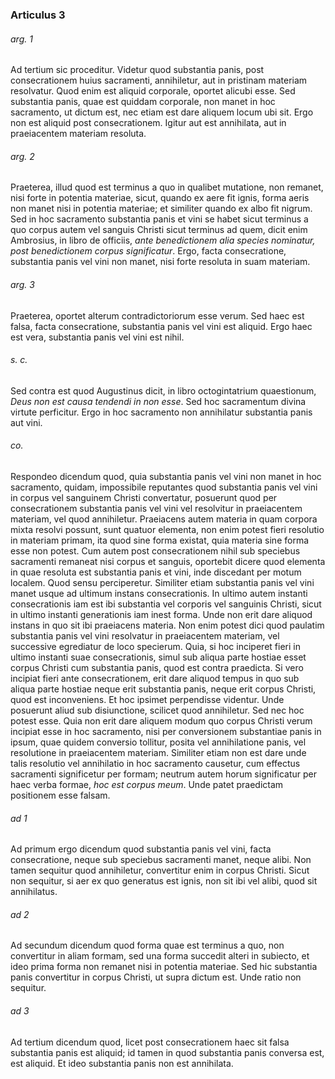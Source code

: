 ### Articulus 3

###### arg. 1
Ad tertium sic proceditur. Videtur quod substantia panis, post consecrationem huius sacramenti, annihiletur, aut in pristinam materiam resolvatur. Quod enim est aliquid corporale, oportet alicubi esse. Sed substantia panis, quae est quiddam corporale, non manet in hoc sacramento, ut dictum est, nec etiam est dare aliquem locum ubi sit. Ergo non est aliquid post consecrationem. Igitur aut est annihilata, aut in praeiacentem materiam resoluta.

###### arg. 2
Praeterea, illud quod est terminus a quo in qualibet mutatione, non remanet, nisi forte in potentia materiae, sicut, quando ex aere fit ignis, forma aeris non manet nisi in potentia materiae; et similiter quando ex albo fit nigrum. Sed in hoc sacramento substantia panis et vini se habet sicut terminus a quo corpus autem vel sanguis Christi sicut terminus ad quem, dicit enim Ambrosius, in libro de officiis, *ante benedictionem alia species nominatur, post benedictionem corpus significatur*. Ergo, facta consecratione, substantia panis vel vini non manet, nisi forte resoluta in suam materiam.

###### arg. 3
Praeterea, oportet alterum contradictoriorum esse verum. Sed haec est falsa, facta consecratione, substantia panis vel vini est aliquid. Ergo haec est vera, substantia panis vel vini est nihil.

###### s. c.
Sed contra est quod Augustinus dicit, in libro octogintatrium quaestionum, *Deus non est causa tendendi in non esse*. Sed hoc sacramentum divina virtute perficitur. Ergo in hoc sacramento non annihilatur substantia panis aut vini.

###### co.
Respondeo dicendum quod, quia substantia panis vel vini non manet in hoc sacramento, quidam, impossibile reputantes quod substantia panis vel vini in corpus vel sanguinem Christi convertatur, posuerunt quod per consecrationem substantia panis vel vini vel resolvitur in praeiacentem materiam, vel quod annihiletur. Praeiacens autem materia in quam corpora mixta resolvi possunt, sunt quatuor elementa, non enim potest fieri resolutio in materiam primam, ita quod sine forma existat, quia materia sine forma esse non potest. Cum autem post consecrationem nihil sub speciebus sacramenti remaneat nisi corpus et sanguis, oportebit dicere quod elementa in quae resoluta est substantia panis et vini, inde discedant per motum localem. Quod sensu perciperetur. Similiter etiam substantia panis vel vini manet usque ad ultimum instans consecrationis. In ultimo autem instanti consecrationis iam est ibi substantia vel corporis vel sanguinis Christi, sicut in ultimo instanti generationis iam inest forma. Unde non erit dare aliquod instans in quo sit ibi praeiacens materia. Non enim potest dici quod paulatim substantia panis vel vini resolvatur in praeiacentem materiam, vel successive egrediatur de loco specierum. Quia, si hoc inciperet fieri in ultimo instanti suae consecrationis, simul sub aliqua parte hostiae esset corpus Christi cum substantia panis, quod est contra praedicta. Si vero incipiat fieri ante consecrationem, erit dare aliquod tempus in quo sub aliqua parte hostiae neque erit substantia panis, neque erit corpus Christi, quod est inconveniens. Et hoc ipsimet perpendisse videntur. Unde posuerunt aliud sub disiunctione, scilicet quod annihiletur. Sed nec hoc potest esse. Quia non erit dare aliquem modum quo corpus Christi verum incipiat esse in hoc sacramento, nisi per conversionem substantiae panis in ipsum, quae quidem conversio tollitur, posita vel annihilatione panis, vel resolutione in praeiacentem materiam. Similiter etiam non est dare unde talis resolutio vel annihilatio in hoc sacramento causetur, cum effectus sacramenti significetur per formam; neutrum autem horum significatur per haec verba formae, *hoc est corpus meum*. Unde patet praedictam positionem esse falsam.

###### ad 1
Ad primum ergo dicendum quod substantia panis vel vini, facta consecratione, neque sub speciebus sacramenti manet, neque alibi. Non tamen sequitur quod annihiletur, convertitur enim in corpus Christi. Sicut non sequitur, si aer ex quo generatus est ignis, non sit ibi vel alibi, quod sit annihilatus.

###### ad 2
Ad secundum dicendum quod forma quae est terminus a quo, non convertitur in aliam formam, sed una forma succedit alteri in subiecto, et ideo prima forma non remanet nisi in potentia materiae. Sed hic substantia panis convertitur in corpus Christi, ut supra dictum est. Unde ratio non sequitur.

###### ad 3
Ad tertium dicendum quod, licet post consecrationem haec sit falsa substantia panis est aliquid; id tamen in quod substantia panis conversa est, est aliquid. Et ideo substantia panis non est annihilata.

